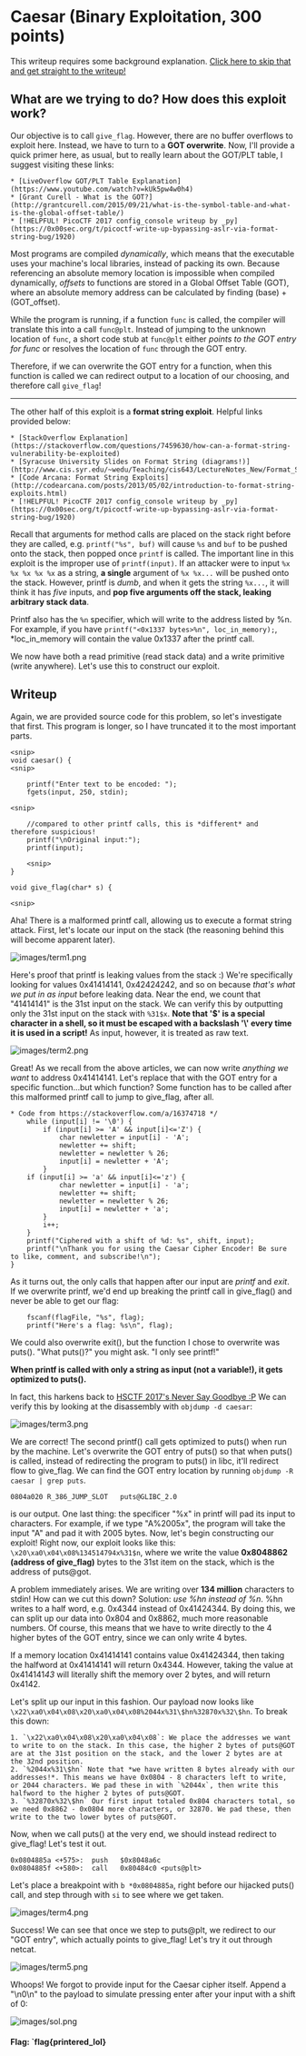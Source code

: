 # Caesar (Binary Exploitation, 300 points)

This writeup requires some background explanation. [Click here to skip that and get straight to the writeup!](./README.md#writeup)

## What are we trying to do? How does this exploit work?

Our objective is to call `give_flag`. However, there are no buffer overflows to exploit here. Instead, we have to turn to a **GOT overwrite**. Now, I'll provide a quick primer here, as usual, but to really learn about the GOT/PLT table, I suggest visiting these links:


	* [LiveOverflow GOT/PLT Table Explanation](https://www.youtube.com/watch?v=kUk5pw4w0h4)
	* [Grant Curell - What is the GOT?](http://grantcurell.com/2015/09/21/what-is-the-symbol-table-and-what-is-the-global-offset-table/)
	* [!HELPFUL! PicoCTF 2017 config_console writeup by _py](https://0x00sec.org/t/picoctf-write-up-bypassing-aslr-via-format-string-bug/1920)

Most programs are compiled *dynamically*, which means that the executable uses your machine's local libraries, instead of packing its own. Because referencing an absolute memory location is impossible when compiled dynamically, *offsets* to functions are stored in a Global Offset Table (GOT), where an absolute memory address can be calculated by finding (base) + (GOT_offset). 

While the program is running, if a function `func` is called, the compiler will translate this into a call `func@plt`. Instead of jumping to the unknown location of `func`, a short code stub at `func@plt` either *points to the GOT entry for func* or resolves the location of `func` through the GOT entry.

Therefore, if we can overwrite the GOT entry for a function, when this function is called we can redirect output to a location of our choosing, and therefore call `give_flag`!

-----

The other half of this exploit is a **format string exploit**. Helpful links provided below:

	* [StackOverflow Explanation](https://stackoverflow.com/questions/7459630/how-can-a-format-string-vulnerability-be-exploited)
	* [Syracuse University Slides on Format String (diagrams!)](http://www.cis.syr.edu/~wedu/Teaching/cis643/LectureNotes_New/Format_String.pdf)
	* [Code Arcana: Format String Exploits](http://codearcana.com/posts/2013/05/02/introduction-to-format-string-exploits.html)
	* [!HELPFUL! PicoCTF 2017 config_console writeup by _py](https://0x00sec.org/t/picoctf-write-up-bypassing-aslr-via-format-string-bug/1920)

Recall that arguments for method calls are placed on the stack right before they are called, e.g. `printf("%s", buf)` will cause `%s` and `buf` to be pushed onto the stack, then popped once `printf` is called. The important line in this exploit is the improper use of `printf(input)`. If an attacker were to input `%x %x %x %x %x` as a string, **a single** argument of `%x %x...` will be pushed onto the stack. However, printf is *dumb*, and when it gets the string `%x...`, it will think it has *five* inputs, and **pop five arguments off the stack, leaking arbitrary stack data**.

Printf also has the `%n` specifier, which will write <number of bytes before> to the address listed by %n. For example, if you have `printf("<0x1337 bytes>%n", loc_in_memory);`, \*loc_in_memory will contain the value 0x1337 after the printf call.

We now have both a read primitive (read stack data) and a write primitive (write anywhere). Let's use this to construct our exploit.

## Writeup

Again, we are provided source code for this problem, so let's investigate that first. This program is longer, so I have truncated it to the most important parts.

```
<snip>
void caesar() {
<snip>

    printf("Enter text to be encoded: ");
    fgets(input, 250, stdin);

<snip>

    //compared to other printf calls, this is *different* and therefore suspicious!
    printf("\nOriginal input:");
    printf(input);
	
	<snip>
}

void give_flag(char* s) {

<snip>
```

Aha! There is a malformed printf call, allowing us to execute a format string attack. First, let's locate our input on the stack (the reasoning behind this will become apparent later).

![images/term1.png](images/term1.png)

Here's proof that printf is leaking values from the stack :) We're specifically looking for values 0x41414141, 0x42424242, and so on because *that's what we put in as input* before leaking data. Near the end, we count that "41414141" is the 31st input on the stack. We can verify this by outputting only the 31st input on the stack with `%31$x`. **Note that '$' is a special character in a shell, so it must be escaped with a backslash '\\' every time it is used in a script!** As input, however, it is treated as raw text.

![images/term2.png](images/term2.png)

Great! As we recall from the above articles, we can now write *anything we want* to address 0x41414141. Let's replace that with the GOT entry for a specific function...but which function? Some function has to be called after this malformed printf call to jump to give_flag, after all.

```
* Code from https://stackoverflow.com/a/16374718 */
    while (input[i] != '\0') {
        if (input[i] >= 'A' && input[i]<='Z') {
            char newletter = input[i] - 'A';
            newletter += shift;
            newletter = newletter % 26;
            input[i] = newletter + 'A';
        }
	if (input[i] >= 'a' && input[i]<='z') {
            char newletter = input[i] - 'a';
            newletter += shift;
            newletter = newletter % 26;
            input[i] = newletter + 'a';
        }
        i++;
    }
    printf("Ciphered with a shift of %d: %s", shift, input);
    printf("\nThank you for using the Caesar Cipher Encoder! Be sure to like, comment, and subscribe!\n");
}
```

As it turns out, the only calls that happen after our input are *printf* and *exit*. If we overwrite printf, we'd end up breaking the printf call in give_flag() and never be able to get our flag:

```
    fscanf(flagFile, "%s", flag);
    printf("Here's a flag: %s\n", flag);
```

We could also overwrite exit(), but the function I chose to overwrite was puts(). "What puts()?" you might ask. "I only see printf!"

**When printf is called with only a string as input (not a variable!), it gets optimized to puts().**

In fact, this harkens back to [HSCTF 2017's Never Say Goodbye :P](https://jakobdegen.gitbooks.io/hsctf-4-writeups/content/solutions/exploitation/400-never-say-goodbye.html) We can verify this by looking at the disassembly with `objdump -d caesar`:

![images/term3.png](images/term3.png)

We are correct! The second printf() call gets optimized to puts() when run by the machine. Let's overwrite the GOT entry of puts() so that when puts() is called, instead of redirecting the program to puts() in libc, it'll redirect flow to give_flag. We can find the GOT entry location by running `objdump -R caesar | grep puts`.

```
0804a020 R_386_JUMP_SLOT   puts@GLIBC_2.0
```

is our output. One last thing: the specificer "%<number>x" in printf will pad its input to <number> characters. For example, if we type "A%2005x", the program will take the input "A" and pad it with 2005 bytes. Now, let's begin constructing our exploit! Right now, our exploit looks like this: `\x20\xa0\x04\x08%134514794x%31$n`, where we write the value **0x8048862 (address of give_flag)** bytes to the 31st item on the stack, which is the address of puts@got.

A problem immediately arises. We are writing over **134 million** characters to stdin! How can we cut this down? Solution: *use %hn instead of %n*. %hn writes to a half word, e.g. 0x4344 instead of 0x41424344. By doing this, we can split up our data into 0x804 and 0x8862, much more reasonable numbers. Of course, this means that we have to write directly to the 4 higher bytes of the GOT entry, since we can only write 4 bytes.

If a memory location 0x41414141 contains value 0x41424344, then taking the halfword at 0x41414141 will return 0x4344. However, taking the value at 0x414141*43* will literally shift the memory over 2 bytes, and will return 0x4142.

Let's split up our input in this fashion. Our payload now looks like `\x22\xa0\x04\x08\x20\xa0\x04\x08%2044x%31\$hn%32870x%32\$hn`. To break this down:

	1. `\x22\xa0\x04\x08\x20\xa0\x04\x08`: We place the addresses we want to write to on the stack. In this case, the higher 2 bytes of puts@GOT are at the 31st position on the stack, and the lower 2 bytes are at the 32nd position.
	2. `%2044x%31\$hn` Note that *we have written 8 bytes already with our addresses!*. This means we have 0x0804 - 8 characters left to write, or 2044 characters. We pad these in with `%2044x`, then write this halfword to the higher 2 bytes of puts@GOT.
	3. `%32870x%32\$hn` Our first input totaled 0x804 characters total, so we need 0x8862 - 0x0804 more characters, or 32870. We pad these, then write to the two lower bytes of puts@GOT.

Now, when we call puts() at the very end, we should instead redirect to give_flag! Let's test it out.

```
0x0804885a <+575>:	push   $0x8048a6c
0x0804885f <+580>:	call   0x80484c0 <puts@plt>
```

Let's place a breakpoint with `b *0x0804885a`, right before our hijacked puts() call, and step through with `si` to see where we get taken.

![images/term4.png](images/term4.png)

Success! We can see that once we step to puts@plt, we redirect to our "GOT entry", which actually points to give_flag! Let's try it out through netcat.

![images/term5.png](images/term5.png)

Whoops! We forgot to provide input for the Caesar cipher itself. Append a "\n0\n" to the payload to simulate pressing enter after your input with a shift of 0:

![images/sol.png](images/sol.png)

#### Flag: `flag{printered_lol}

